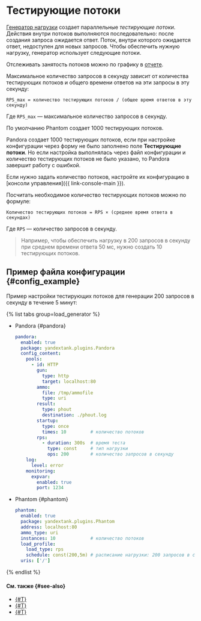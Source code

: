 # Тестирующие потоки

[Генератор нагрузки](load-generator.md) создает параллельные _тестирующие потоки_. Действия внутри потоков выполняются последовательно: после создания запроса ожидается ответ. Поток, внутри которого ожидается ответ, недоступен для новых запросов. Чтобы обеспечить нужную нагрузку, генератор использует следующие потоки.

Отслеживать занятость потоков можно по графику в [отчете](reports.md).

Максимальное количество запросов в секунду зависит от количества тестирующих потоков и общего времени ответов на эти запросы в эту секунду:

   ```text
   RPS_max = количество тестирующих потоков / (общее время ответов в эту секунду)
   ```

   Где `RPS_max` — максимальное количество запросов в секунду.

По умолчанию Phantom создает 1000 тестирующих потоков.

Pandora создает 1000 тестирующих потоков, если при настройке конфигурации через форму не было заполнено поле **Тестирующие потоки**. Но если настройка выполнялась через файл конфигурации и количество тестирующих потоков не было указано, то Pandora завершит работу с ошибкой.

Если нужно задать количество потоков, настройте их конфигурацию в [консоли управления]({{ link-console-main }}).

Посчитать необходимое количество тестирующих потоков можно по формуле:

   ```text
   Количество тестирующих потоков = RPS × (среднее время ответа в секундах)
   ```

   Где `RPS` — количество запросов в секунду.
   
> Например, чтобы обеспечить нагрузку в 200 запросов в секунду при среднем времени ответа 50 мс, нужно создать 10 тестирующих потоков.

## Пример файла конфигурации {#config_example}

Пример настройки тестирующих потоков для генерации 200 запросов в секунду в течение 5 минут:

{% list tabs group=load_generator %}

- Pandora {#pandora}

    ```yaml
	pandora:
      enabled: true
      package: yandextank.plugins.Pandora
      config_content:
        pools:
          - id: HTTP
            gun:
              type: http
              target: localhost:80
            ammo:
              file: /tmp/ammofile
              type: uri
            result:
              type: phout
              destination: ./phout.log
            startup:
              type: once
              times: 10         # количество потоков
            rps:
              - duration: 300s  # время теста
                type: const     # тип нагрузки
                ops: 200        # количество запросов в секунду
        log:
          level: error
        monitoring:
          expvar:
            enabled: true
            port: 1234
	```

- Phantom {#phantom}

    ```yaml
	phantom:
      enabled: true
      package: yandextank.plugins.Phantom
      address: localhost:80
      ammo_type: uri
      instances: 10             # количество потоков
      load_profile:
        load_type: rps
        schedule: const(200,5m) # расписание нагрузки: 200 запросов в секунду в течение 5 минут
      uris: ['/']
	```

{% endlist %}

#### См. также {#see-also}

* [{#T}](../tutorials/loadtesting-grpc.md)
* [{#T}](../tutorials/loadtesting-https-pandora.md)
* [{#T}](../tutorials/loadtesting-https-phantom.md)
